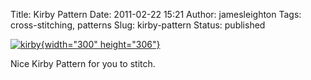 Title: Kirby Pattern
Date: 2011-02-22 15:21
Author: jamesleighton
Tags: cross-stitching, patterns
Slug: kirby-pattern
Status: published

[![kirby](http://jamesleighton.files.wordpress.com/2011/02/kirby_thumb.png "kirby"){width="300" height="306"}](http://jamesleighton.files.wordpress.com/2011/02/kirby.pdf)

Nice Kirby Pattern for you to stitch.
